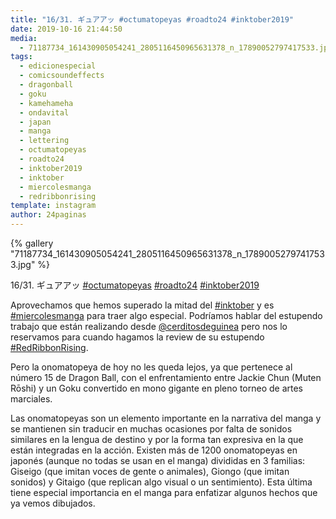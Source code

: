 ```yaml
---
title: "16/31. ギュアアッ #octumatopeyas #roadto24 #inktober2019"
date: 2019-10-16 21:44:50
media: 
  - 71187734_161430905054241_2805116450965631378_n_17890052797417533.jpg
tags: 
  - edicionespecial
  - comicsoundeffects
  - dragonball
  - goku
  - kamehameha
  - ondavital
  - japan
  - manga
  - lettering
  - octumatopeyas
  - roadto24
  - inktober2019
  - inktober
  - miercolesmanga
  - redribbonrising
template: instagram
author: 24paginas
---
```


{% gallery "71187734_161430905054241_2805116450965631378_n_17890052797417533.jpg" %}

16/31. ギュアアッ [#octumatopeyas](/tags/octumatopeyas) [#roadto24](/tags/roadto24) [#inktober2019](/tags/inktober2019)

Aprovechamos que hemos superado la mitad del [#inktober](/tags/inktober) y es [#miercolesmanga](/tags/miercolesmanga) para traer algo especial. Podríamos hablar del estupendo trabajo que están realizando desde [@cerditosdeguinea](https://instagram.com/cerditosdeguinea) pero nos lo reservamos para cuando hagamos la review de su estupendo [#RedRibbonRising](/tags/redribbonrising).

Pero la onomatopeya de hoy no les queda lejos, ya que pertenece al número 15 de Dragon Ball, con el enfrentamiento entre Jackie Chun (Muten Rōshi) y un Goku convertido en mono gigante en pleno torneo de artes marciales.

Las onomatopeyas son un elemento importante en la narrativa del manga y se mantienen sin traducir en muchas ocasiones por falta de sonidos similares en la lengua de destino y por la forma tan expresiva en la que están integradas en la acción. Existen más de 1200 onomatopeyas en japonés (aunque no todas se usan en el manga) divididas en 3 familias: Giseigo (que imitan voces de gente o animales), Giongo (que imitan sonidos) y
Gitaigo (que replican algo visual o un sentimiento). Esta última tiene especial importancia en el manga para enfatizar algunos hechos que ya vemos dibujados.
